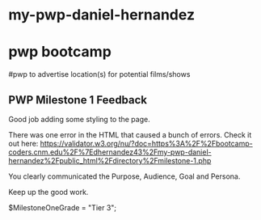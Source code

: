 # my-pwp-daniel-hernandez
# pwp bootcamp
#pwp to advertise location(s) for potential films/shows

## PWP Milestone 1 Feedback

Good job adding some styling to the page.

There was one error in the HTML that caused a bunch of errors. Check it out here:
https://validator.w3.org/nu/?doc=https%3A%2F%2Fbootcamp-coders.cnm.edu%2F%7Edhernandez43%2Fmy-pwp-daniel-hernandez%2Fpublic_html%2Fdirectory%2Fmilestone-1.php

You clearly communicated the Purpose, Audience, Goal and Persona.

Keep up the good work.

$MilestoneOneGrade = "Tier 3";

